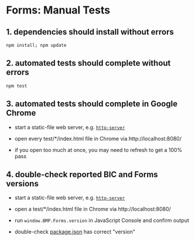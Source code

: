 # Forms: Manual Tests


## 1. dependencies should install without errors

`npm install; npm update`


## 2. automated tests should complete without errors

`npm test`


## 3. automated tests should complete in Google Chrome

- start a static-file web server, e.g. [`http-server`](https://www.npmjs.com/package/http-server)

- open every test/\*/index.html file in Chrome via http://localhost:8080/

- if you open too much at once, you may need to refresh to get a 100% pass


## 4. double-check reported BIC and Forms versions

- start a static-file web server, e.g. [`http-server`](https://www.npmjs.com/package/http-server)

- open a test/\*/index.html file in Chrome via http://localhost:8080/

- run `window.BMP.Forms.version` in JavaScript Console and confirm output

- double-check [package.json](../package.json) has correct "version"
